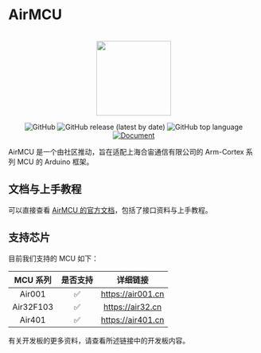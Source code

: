 # AirMCU

<p align="center">
    <br>
    <img src="https://avatars.githubusercontent.com/u/125976181" width="150"/>
    <br>
</p>
<p align="center">
    <img alt="GitHub" src="https://img.shields.io/github/license/Air-duino/Arduino-AirMCU">
    <img alt="GitHub release (latest by date)" src="https://img.shields.io/github/v/release/Air-duino/Arduino-AirMCU">
    <img alt="GitHub top language" src="https://img.shields.io/github/languages/top/Air-duino/Arduino-AirMCU">
    <a href="https://arduino.luatos.com/"><img alt="Document" src="https://img.shields.io/badge/document-online-blue"></a>
</p>

AirMCU 是一个由社区推动，旨在适配上海合宙通信有限公司的 Arm-Cortex 系列 MCU 的 Arduino 框架。

## 文档与上手教程

可以直接查看 [AirMCU 的官方文档](https://arduino.luatos.com/)，包括了接口资料与上手教程。

## 支持芯片

目前我们支持的 MCU 如下：

| MCU 系列  | 是否支持 |      详细链接       |
| :-------: | :------: | :-----------------: |
|  Air001   |    ✅     | <https://air001.cn> |
| Air32F103 |    ✅     | <https://air32.cn>  |
| Air401    |    ✅     | <https://air401.cn> |

有关开发板的更多资料，请查看所述链接中的开发板内容。
